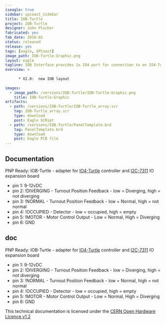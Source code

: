 ```yaml
---
iseagle: true
sidebar: spcoast_sidebar
title: IOB-Turtle
project: IOB-Turtle
designer: John Plocher
fabricated: yes
fab_date: 2018-02
status: released
release: yes
tags: [eagle, SPCoast]
image_path: IOB-Turtle-Graphic.png
layout: eagle
tagline: IOB Interface provides 1x IO4 port for connection to an IO4-Turtle
overview: >
    
      * V2.0:  new IOB layout
    
images:
  - image_path: /versions/IOB-Turtle/IOB-Turtle-Graphic.png
    title: IOB-Turtle-Graphic
artifacts:
  - path: /versions/IOB-Turtle/IOB-Turtle_array.scr
    tag: IOB-Turtle_array.scr
    type: download
    post: Eagle SCRipt
  - path: /versions/IOB-Turtle/PanelTemplate.brd
    tag: PanelTemplate.brd
    type: download
    post: Eagle PCB file
---
```


## Documentation

PNP Ready: IOB-Turtle - adapter for [IO4-Turtle](/pages/IO4-Turtle) controller and [I2C-7311](/pages/I2C-7311) IO expansion board

  * pin 1: 9-12vDC
  * pin 2: !DIVERGING - Turnout Position Feedback - low = Diverging, high = not diverging
  * pin 3: !NORMAL    - Turnout Position Feedback - low = Normal, high = not normal
  * pin 4: !OCCUPIED  - Detector - low = occupied, high = empty
  * pin 5: !MOTOR     - Motor Control Output - Low = Normal, High = Diverging
  * pin 6: GND


## doc

PNP Ready: IOB-Turtle - adapter for [IO4-Turtle](/pages/IO4-Turtle) controller and [I2C-7311](/pages/I2C-7311) IO expansion board

  * pin 1: 9-12vDC
  * pin 2: !DIVERGING - Turnout Position Feedback - low = Diverging, high = not diverging
  * pin 3: !NORMAL    - Turnout Position Feedback - low = Normal, high = not normal
  * pin 4: !OCCUPIED  - Detector - low = occupied, high = empty
  * pin 5: !MOTOR     - Motor Control Output - Low = Normal, High = Diverging
  * pin 6: GND



This technical documentation is licensed under the [CERN Open Hardware Licence v1.2](http://www.ohwr.org/attachments/2388/cern_ohl_v_1_2.txt)
